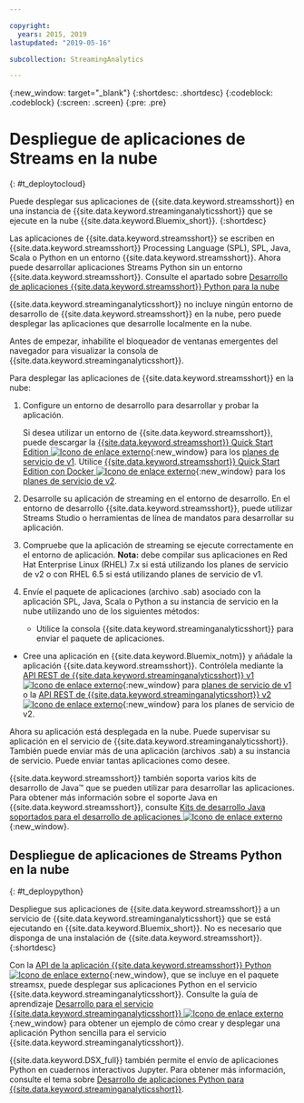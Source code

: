 ```yaml
---

copyright:
  years: 2015, 2019
lastupdated: "2019-05-16"

subcollection: StreamingAnalytics

---
```


<!-- Attribute definitions -->
{:new_window: target="_blank"}
{:shortdesc: .shortdesc}
{:codeblock: .codeblock}
{:screen: .screen}
{:pre: .pre}

# Despliegue de aplicaciones de Streams en la nube
{: #t_deploytocloud}

Puede desplegar sus aplicaciones de {{site.data.keyword.streamsshort}} en una instancia de {{site.data.keyword.streaminganalyticsshort}} que se ejecute en la nube {{site.data.keyword.Bluemix_short}}.
{:shortdesc}

Las aplicaciones de {{site.data.keyword.streamsshort}} se escriben en {{site.data.keyword.streamsshort}} Processing Language (SPL), SPL, Java, Scala o Python en un entorno {{site.data.keyword.streamsshort}}. Ahora puede desarrollar aplicaciones Streams Python sin un entorno {{site.data.keyword.streamsshort}}. Consulte el apartado sobre [Desarrollo de aplicaciones {{site.data.keyword.streamsshort}} Python para la nube](/docs/services/StreamingAnalytics?topic=StreamingAnalytics-t_deploytocloud#t_deploypython)


{{site.data.keyword.streaminganalyticsshort}} no incluye ningún entorno de desarrollo de {{site.data.keyword.streamsshort}} en la nube, pero puede desplegar las aplicaciones que desarrolle localmente en la nube.

Antes de empezar, inhabilite el bloqueador de ventanas emergentes del navegador para visualizar la consola de {{site.data.keyword.streaminganalyticsshort}}.

Para desplegar las aplicaciones de {{site.data.keyword.streamsshort}} en la nube:

1. Configure un entorno de desarrollo para desarrollar y probar la aplicación.

	Si desea utilizar un entorno de {{site.data.keyword.streamsshort}}, puede descargar la [{{site.data.keyword.streamsshort}} Quick Start Edition ![Icono de enlace externo](../../icons/launch-glyph.svg "Icono de enlace externo")](http://ibmstreams.github.io/streamsx.documentation/docs/4.3/qse-intro/){:new_window} para los [planes de servicio de v1](/docs/services/StreamingAnalytics?topic=StreamingAnalytics-service_plans#service_plans). Utilice [{{site.data.keyword.streamsshort}} Quick Start Edition con Docker ![Icono de enlace externo](../../icons/launch-glyph.svg "Icono de enlace externo")](https://www.ibm.com/marketing/iwm/iwm/web/preLogin.do?source=swg-ibmistvi){:new_window} para los [planes de servicio de v2](/docs/services/StreamingAnalytics?topic=StreamingAnalytics-service_plans#service_plans).

2. Desarrolle su aplicación de streaming en el entorno de desarrollo. En el entorno de desarrollo {{site.data.keyword.streamsshort}}, puede utilizar Streams Studio o herramientas de línea de mandatos para desarrollar su aplicación.

3. Compruebe que la aplicación de streaming se ejecute correctamente en el entorno de aplicación.
**Nota:** debe compilar sus aplicaciones en Red Hat Enterprise Linux (RHEL) 7.x si está utilizando los planes de servicio de v2 o con RHEL 6.5 si está utilizando planes de servicio de v1.

4. Envíe el paquete de aplicaciones (archivo .sab) asociado con la aplicación SPL, Java, Scala o Python a su instancia de servicio en la nube utilizando uno de los siguientes métodos:
	* Utilice la consola {{site.data.keyword.streaminganalyticsshort}} para enviar el paquete de aplicaciones.

  * Cree una aplicación en {{site.data.keyword.Bluemix_notm}} y añádale la aplicación {{site.data.keyword.streamsshort}}. Contrólela mediante la [API REST de {{site.data.keyword.streaminganalyticsshort}} v1 ![Icono de enlace externo](../../icons/launch-glyph.svg "Icono de enlace externo")](https://{DomainName}/apidocs/streaming-analytics-v1){:new_window} para [planes de servicio de v1](/docs/services/StreamingAnalytics?topic=StreamingAnalytics-service_plans#service_plans) o la [API REST de {{site.data.keyword.streaminganalyticsshort}} v2 ![Icono de enlace externo](../../icons/launch-glyph.svg "Icono de enlace externo")](https://{DomainName}/apidocs/streaming-analytics-v2){:new_window} para los planes de servicio de v2.

Ahora su aplicación está desplegada en la nube. Puede supervisar su aplicación en el servicio de {{site.data.keyword.streaminganalyticsshort}}. También puede enviar más de una aplicación (archivos .sab) a su instancia de servicio. Puede enviar tantas aplicaciones como desee.

{{site.data.keyword.streamsshort}} también soporta varios kits de desarrollo de Java™ que se pueden utilizar para desarrollar las aplicaciones. Para obtener más información sobre el soporte Java en {{site.data.keyword.streamsshort}}, consulte [Kits de desarrollo Java soportados para el desarrollo de aplicaciones ![Icono de enlace externo](../../icons/launch-glyph.svg "Icono de enlace externo")](https://www.ibm.com/support/knowledgecenter/en/SSCRJU_4.3.0/com.ibm.streams.install.doc/doc/ibminfospherestreams-install-prerequisites-java-supported-sdks.html){:new_window}.

## Despliegue de aplicaciones de Streams Python en la nube
{: #t_deploypython}

Despliegue sus aplicaciones de {{site.data.keyword.streamsshort}} a un servicio de {{site.data.keyword.streaminganalyticsshort}} que se está ejecutando en {{site.data.keyword.Bluemix_short}}. No es necesario que disponga de una instalación de {{site.data.keyword.streamsshort}}.
{:shortdesc}

Con la [API de la aplicación {{site.data.keyword.streamsshort}} Python ![Icono de enlace externo](../../icons/launch-glyph.svg "Icono de enlace externo")](http://ibmstreams.github.io/streamsx.documentation/docs/python/python-appapi-devguide/#50-api-features){:new_window}, que se incluye en el paquete streamsx, puede desplegar sus aplicaciones Python en el servicio {{site.data.keyword.streaminganalyticsshort}}. Consulte la guía de aprendizaje [Desarrollo para el servicio {{site.data.keyword.streaminganalyticsshort}} ![Icono de enlace externo](../../icons/launch-glyph.svg "Icono de enlace externo")](http://ibmstreams.github.io/streamsx.documentation/docs/python/1.6/python-appapi-devguide-2a/index.html){:new_window} para obtener un ejemplo de cómo crear y desplegar una aplicación Python sencilla para el servicio {{site.data.keyword.streaminganalyticsshort}}.

{{site.data.keyword.DSX_full}} también permite el envío de aplicaciones Python en cuadernos interactivos Jupyter. Para obtener más información, consulte el tema sobre [Desarrollo de aplicaciones Python para {{site.data.keyword.streaminganalyticsshort}}](/docs/services/StreamingAnalytics?topic=StreamingAnalytics-t_develop_apps_python).

